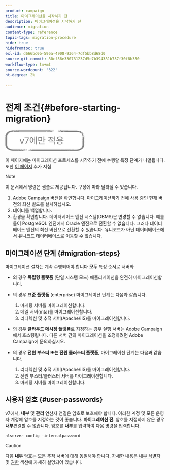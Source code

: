 ```yaml
---
product: campaign
title: 마이그레이션을 시작하기 전
description: 마이그레이션을 시작하기 전
audience: migration
content-type: reference
topic-tags: migration-procedure
hide: true
hidefromtoc: true
exl-id: d666bc0b-596a-4908-9364-7df5bb8d68d0
source-git-commit: 80cf56e330731237d5e7b394381b737f30f8b350
workflow-type: tm+mt
source-wordcount: '322'
ht-degree: 2%

---
```


# 전제 조건{#before-starting-migration}

![](../../assets/v7-only.svg)

이 페이지에는 마이그레이션 프로세스를 시작하기 전에 수행할 특정 단계가 나열됩니다. 또한 [이 페이지](about-migration.md) 추가 지침

>[!NOTE]
>
>이 문서에서 명령은 샘플로 제공됩니다. 구성에 따라 달라질 수 있습니다.

1. Adobe Campaign 버전을 확인합니다. 마이그레이션하기 전에 사용 중인 현재 버전의 최신 빌드를 설치하십시오.
1. 데이터를 백업합니다.
1. 환경을 확인합니다. 데이터베이스 엔진 시스템(DBMS)은 변경할 수 없습니다. 예를 들어 PostgreSQL 엔진에서 Oracle 엔진으로 전환할 수 없습니다. 그러나 데이터베이스 엔진의 최신 버전으로 전환할 수 있습니다. 유니코드가 아닌 데이터베이스에서 유니코드 데이터베이스로 이동할 수 없습니다.

## 마이그레이션 단계 {#migration-steps}

마이그레이션 절차는 계속 수행되어야 합니다 **모두** 특정 순서로 서버와

* 의 경우 **독립형 플랫폼** (단일 시스템 모드) 애플리케이션을 완전히 마이그레이션합니다.
* 의 경우 **표준 플랫폼** (enterprise) 마이그레이션 단계는 다음과 같습니다.

   1. 마케팅 서버를 마이그레이션합니다.
   1. 메일 서버(mta)를 마이그레이션합니다.
   1. 리디렉션 및 추적 서버(Apache/IIS)를 마이그레이션합니다.

* 의 경우 **클라우드 메시징 플랫폼**&#x200B;로 지정하는 경우 실행 서버는 Adobe Campaign에서 호스팅됩니다. 다른 서버 간의 마이그레이션을 조정하려면 Adobe Campaign에 문의하십시오.
* 의 경우 **전원 부스터 또는 전원 클러스터 플랫폼**, 마이그레이션 단계는 다음과 같습니다.

   1. 리디렉션 및 추적 서버(Apache/IIS)를 마이그레이션합니다.
   1. 전원 부스터/클러스터 서버를 마이그레이션합니다.
   1. 마케팅 서버를 마이그레이션합니다.

## 사용자 암호 {#user-passwords}

v7에서, **내부** 및 **관리** 연산자 연결은 암호로 보호해야 합니다. 이러한 계정 및 모든 운영자 계정에 암호를 지정하는 것이 좋습니다. **마이그레이션 전**. 암호를 지정하지 않은 경우 **내부**&#x200B;연결할 수 없습니다. 암호를 **내부**&#x200B;를 입력하여 다음 명령을 입력합니다.

```
nlserver config -internalpassword
```

>[!CAUTION]
>
>다음 **내부** 암호는 모든 추적 서버에 대해 동일해야 합니다. 자세한 내용은 [내부 식별자](../../installation/using/configuring-campaign-server.md#internal-identifier) 및 [권한](../../platform/using/access-management.md) 섹션에 자세히 설명되어 있습니다.
